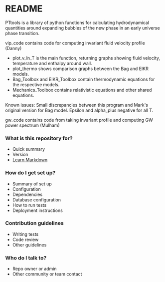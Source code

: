 # README #

PTtools is a library of python functions for calculating hydrodynamical quantities 
around expanding bubbles of the new phase in an early universe phase transition.

vip\_code contains code for computing invariant fluid velocity profile (Danny)
* plot_v_ln_T is the main function, returning graphs showing fluid velocity, temperature and enthalpy around wall.
* plot_thermo shows comparison graphs between the Bag and EIKR models.
* Bag_Toolbox and EIKR_Toolbox contain thermodynamic equations for the respective models.
* Mechanics_Toolbox contains relativistic equations and other shared equations.

Known issues: Small discrepancies between this program and Mark's original version for Bag model.
Epsilon and alpha_plus negative for all T.

gw\_code contains code from taking invariant profile and computing GW power spectrum (Mulham)

### What is this repository for? ###

* Quick summary
* Version
* [Learn Markdown](https://bitbucket.org/tutorials/markdowndemo)

### How do I get set up? ###

* Summary of set up
* Configuration
* Dependencies
* Database configuration
* How to run tests
* Deployment instructions

### Contribution guidelines ###

* Writing tests
* Code review
* Other guidelines

### Who do I talk to? ###

* Repo owner or admin
* Other community or team contact